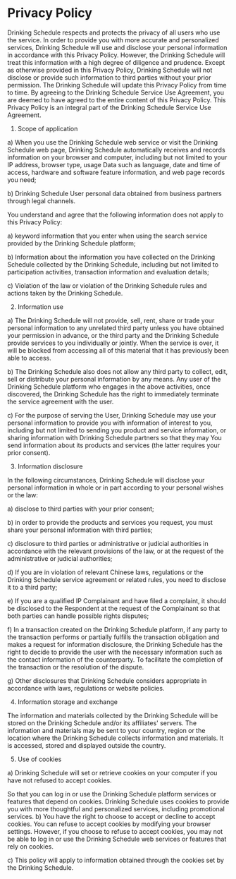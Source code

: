 # Privacy Policy
Drinking Schedule respects and protects the privacy of all users who use the service. In order to provide you with more accurate and personalized services, Drinking Schedule will use and disclose your personal information in accordance with this Privacy Policy. However, the Drinking Schedule will treat this information with a high degree of diligence and prudence. Except as otherwise provided in this Privacy Policy, Drinking Schedule will not disclose or provide such information to third parties without your prior permission. The Drinking Schedule will update this Privacy Policy from time to time. By agreeing to the Drinking Schedule Service Use Agreement, you are deemed to have agreed to the entire content of this Privacy Policy. This Privacy Policy is an integral part of the Drinking Schedule Service Use Agreement.

1. Scope of application

a) When you use the Drinking Schedule web service or visit the Drinking Schedule web page, Drinking Schedule automatically receives and records information on your browser and computer, including but not limited to your IP address, browser type, usage Data such as language, date and time of access, hardware and software feature information, and web page records you need;

b) Drinking Schedule User personal data obtained from business partners through legal channels.

You understand and agree that the following information does not apply to this Privacy Policy:

a) keyword information that you enter when using the search service provided by the Drinking Schedule platform;

b) Information about the information you have collected on the Drinking Schedule collected by the Drinking Schedule, including but not limited to participation activities, transaction information and evaluation details;

c) Violation of the law or violation of the Drinking Schedule rules and actions taken by the Drinking Schedule.

2. Information use

a) The Drinking Schedule will not provide, sell, rent, share or trade your personal information to any unrelated third party unless you have obtained your permission in advance, or the third party and the Drinking Schedule provide services to you individually or jointly. When the service is over, it will be blocked from accessing all of this material that it has previously been able to access.

b) The Drinking Schedule also does not allow any third party to collect, edit, sell or distribute your personal information by any means. Any user of the Drinking Schedule platform who engages in the above activities, once discovered, the Drinking Schedule has the right to immediately terminate the service agreement with the user.

c) For the purpose of serving the User, Drinking Schedule may use your personal information to provide you with information of interest to you, including but not limited to sending you product and service information, or sharing information with Drinking Schedule partners so that they may You send information about its products and services (the latter requires your prior consent).

3. Information disclosure

In the following circumstances, Drinking Schedule will disclose your personal information in whole or in part according to your personal wishes or the law:

a) disclose to third parties with your prior consent;

b) in order to provide the products and services you request, you must share your personal information with third parties;

c) disclosure to third parties or administrative or judicial authorities in accordance with the relevant provisions of the law, or at the request of the administrative or judicial authorities;

d) If you are in violation of relevant Chinese laws, regulations or the Drinking Schedule service agreement or related rules, you need to disclose it to a third party;

e) If you are a qualified IP Complainant and have filed a complaint, it should be disclosed to the Respondent at the request of the Complainant so that both parties can handle possible rights disputes;

f) In a transaction created on the Drinking Schedule platform, if any party to the transaction performs or partially fulfills the transaction obligation and makes a request for information disclosure, the Drinking Schedule has the right to decide to provide the user with the necessary information such as the contact information of the counterparty. To facilitate the completion of the transaction or the resolution of the dispute.

g) Other disclosures that Drinking Schedule considers appropriate in accordance with laws, regulations or website policies.

4. Information storage and exchange

The information and materials collected by the Drinking Schedule will be stored on the Drinking Schedule and/or its affiliates' servers. The information and materials may be sent to your country, region or the location where the Drinking Schedule collects information and materials. It is accessed, stored and displayed outside the country.

5. Use of cookies

a) Drinking Schedule will set or retrieve cookies on your computer if you have not refused to accept cookies.

So that you can log in or use the Drinking Schedule platform services or features that depend on cookies. Drinking Schedule uses cookies to provide you with more thoughtful and personalized services, including promotional services.
b) You have the right to choose to accept or decline to accept cookies. You can refuse to accept cookies by modifying your browser settings. However, if you choose to refuse to accept cookies, you may not be able to log in or use the Drinking Schedule web services or features that rely on cookies.

c) This policy will apply to information obtained through the cookies set by the Drinking Schedule.
